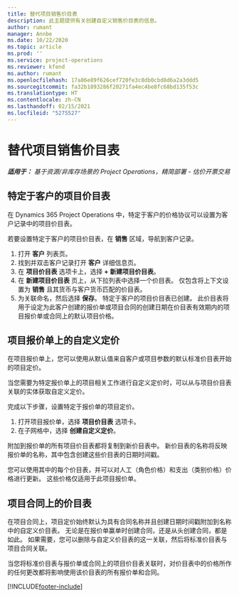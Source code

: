 ```yaml
---
title: 替代项目销售价目表
description: 此主题提供有关创建自定义销售价目表的信息。
author: rumant
manager: Annbe
ms.date: 10/22/2020
ms.topic: article
ms.prod: ''
ms.service: project-operations
ms.reviewer: kfend
ms.author: rumant
ms.openlocfilehash: 17a86e89f626cef720fe3c8db0cbd8d6a2a3ddd5
ms.sourcegitcommit: fa32b1893286f20271fa4ec4be8fc68bd135f53c
ms.translationtype: HT
ms.contentlocale: zh-CN
ms.lasthandoff: 02/15/2021
ms.locfileid: "5275527"
---
```

# <a name="override-project-sales-price-lists"></a>替代项目销售价目表

_**适用于：** 基于资源/非库存场景的 Project Operations，精简部署 - 估价开票交易_

## <a name="customer-specific-project-price-lists"></a>特定于客户的项目价目表

在 Dynamics 365 Project Operations 中，特定于客户的价格协议可以设置为客户记录中的项目价目表。

若要设置特定于客户的项目价目表，在 **销售** 区域，导航到客户记录。

1. 打开 **客户** 列表页。
2. 找到并双击客户记录打开 **客户** 详细信息页。
3. 在 **项目价目表** 选项卡上，选择 **+ 新建项目价目表**。
4. 在 **新建项目价目表** 页上，从下拉列表中选择一个价目表。 仅包含将上下文设置为 **销售** 且其货币与客户货币匹配的价目表。
5. 为关联命名，然后选择 **保存**。 特定于客户的项目价目表已创建。 此价目表将用于设定为此客户创建的报价单或项目合同的创建日期在价目表有效期内的项目报价单或合同上的默认项目价格。

## <a name="custom-pricing-on-project-quotes"></a>项目报价单上的自定义定价

在项目报价单上，您可以使用从默认值来自客户或项目参数的默认标准价目表开始的项目定价。

当您需要为特定报价单上的项目相关工作进行自定义定价时，可以从与项目价目表关联的实体获取自定义定价。

完成以下步骤，设置特定于报价单的项目定价。

1. 打开项目报价单，选择 **项目价目表** 选项卡。
2. 在子网格中，选择 **创建自定义定价**。

附加到报价单的所有项目价目表都将复制到新价目表中。 新价目表的名称将反映报价单的名称，其中包含创建这些价目表的日期时间戳。

您可以使用其中的每个价目表，并可以对人工（角色价格）和支出（类别价格）价格进行更新。 这些价格仅适用于此项目报价单。

## <a name="price-lists-on-a-project-contract"></a>项目合同上的价目表

在项目合同上，项目定价始终默认为具有合同名称并且创建日期时间戳附加到名称中的自定义价目表。 无论是在报价单赢单时创建合同，还是从头创建合同，都是如此。 如果需要，您可以删除与自定义价目表的这一关联，然后将标准价目表与项目合同关联。

当您将标准价目表与报价单或合同上的项目价目表关联时，对价目表中的价格所作的任何更改都将影响使用该价目表的所有报价单和合同。


[!INCLUDE[footer-include](../includes/footer-banner.md)]